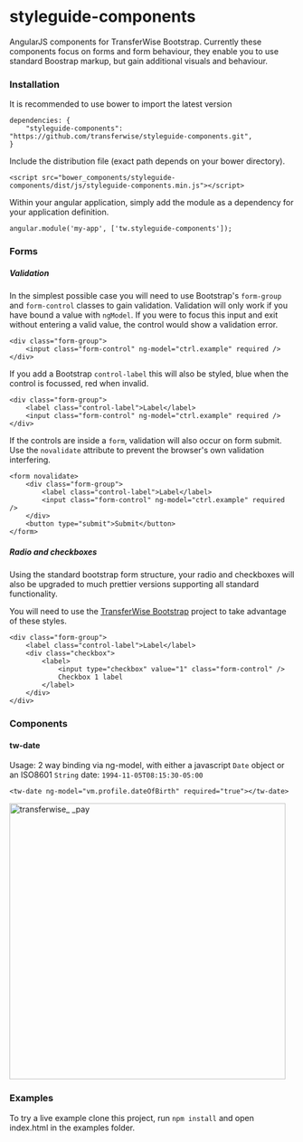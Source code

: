 # styleguide-components
AngularJS components for TransferWise Bootstrap.  Currently these components focus on forms and form behaviour, they enable you to use standard Boostrap markup, but gain additional visuals and behaviour.

### Installation
It is recommended to use bower to import the latest version
```
dependencies: {
    "styleguide-components": "https://github.com/transferwise/styleguide-components.git",
}
```

Include the distribution file (exact path depends on your bower directory).
```
<script src="bower_components/styleguide-components/dist/js/styleguide-components.min.js"></script>
```

Within your angular application, simply add the module as a dependency for your application definition.
```
angular.module('my-app', ['tw.styleguide-components']);
```

### Forms
##### Validation
In the simplest possible case you will need to use Bootstrap's `form-group` and `form-control` classes to gain validation.  Validation will only work if you have bound a value with `ngModel`.  If you were to focus this input and exit without entering a valid value, the control would show a validation error.
```
<div class="form-group">
    <input class="form-control" ng-model="ctrl.example" required />
</div>
```

If you add a Bootstrap `control-label` this will also be styled, blue when the control is focussed, red when invalid.
```
<div class="form-group">
    <label class="control-label">Label</label>
    <input class="form-control" ng-model="ctrl.example" required />
</div>
```

If the controls are inside a `form`, validation will also occur on form submit.  Use the `novalidate` attribute to prevent the browser's own validation interfering.
```
<form novalidate>
    <div class="form-group">
        <label class="control-label">Label</label>
        <input class="form-control" ng-model="ctrl.example" required />
    </div>
    <button type="submit">Submit</button>
</form>
```

##### Radio and checkboxes
Using the standard bootstrap form structure, your radio and checkboxes will also be upgraded to much prettier versions supporting all standard functionality.

You will need to use the [TransferWise Bootstrap](http://bootstrap.transferwise.com) project to take advantage of  these styles.
```
<div class="form-group">
    <label class="control-label">Label</label>
	<div class="checkbox">
		<label>
		    <input type="checkbox" value="1" class="form-control" />
			Checkbox 1 label
		</label>
	</div>
</div>
```

### Components
#### tw-date
Usage:
2 way binding via ng-model, with either a javascript `Date` object or an ISO8601 `String` date: `1994-11-05T08:15:30-05:00`
```
<tw-date ng-model="vm.profile.dateOfBirth" required="true"></tw-date>
```
<img width="488" alt="transferwise_ _pay" src="https://cloud.githubusercontent.com/assets/6596835/13503866/568d1a82-e17a-11e5-8ac2-449b59f0b087.png">

### Examples
To try a live example clone this project, run `npm install` and open index.html in the examples folder.
